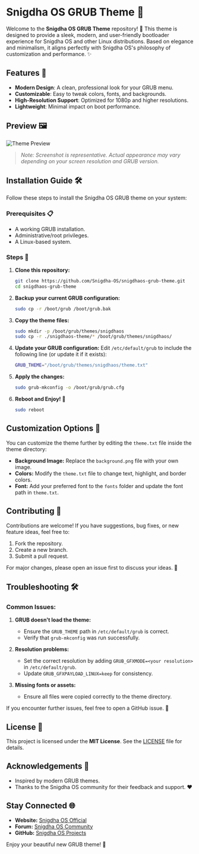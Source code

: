 # Snigdha OS GRUB Theme 🎨

Welcome to the **Snigdha OS GRUB Theme** repository! 🚀 This theme is designed to provide a sleek, modern, and user-friendly bootloader experience for Snigdha OS and other Linux distributions. Based on elegance and minimalism, it aligns perfectly with Snigdha OS's philosophy of customization and performance. ✨



## Features 🌟

- **Modern Design**: A clean, professional look for your GRUB menu.
- **Customizable**: Easy to tweak colors, fonts, and backgrounds.
- **High-Resolution Support**: Optimized for 1080p and higher resolutions.
- **Lightweight**: Minimal impact on boot performance.



## Preview 🖼️

![Theme Preview](./assets/preview.png)

> *Note: Screenshot is representative. Actual appearance may vary depending on your screen resolution and GRUB version.*



## Installation Guide 🛠️

Follow these steps to install the Snigdha OS GRUB theme on your system:

### Prerequisites 📋

- A working GRUB installation.
- Administrative/root privileges.
- A Linux-based system.

### Steps 🚀

1. **Clone this repository:**
   ```bash
   git clone https://github.com/Snigdha-OS/snigdhaos-grub-theme.git
   cd snigdhaos-grub-theme
   ```

2. **Backup your current GRUB configuration:**
   ```bash
   sudo cp -r /boot/grub /boot/grub.bak
   ```

3. **Copy the theme files:**
   ```bash
   sudo mkdir -p /boot/grub/themes/snigdhaos
   sudo cp -r ./snigdhaos-theme/* /boot/grub/themes/snigdhaos/
   ```

4. **Update your GRUB configuration:**
   Edit `/etc/default/grub` to include the following line (or update it if it exists):
   ```bash
   GRUB_THEME="/boot/grub/themes/snigdhaos/theme.txt"
   ```

5. **Apply the changes:**
   ```bash
   sudo grub-mkconfig -o /boot/grub/grub.cfg
   ```

6. **Reboot and Enjoy! 🎉**
   ```bash
   sudo reboot
   ```



## Customization Options 🎨

You can customize the theme further by editing the `theme.txt` file inside the theme directory:

- **Background Image:** Replace the `background.png` file with your own image.
- **Colors:** Modify the `theme.txt` file to change text, highlight, and border colors.
- **Font:** Add your preferred font to the `fonts` folder and update the font path in `theme.txt`.



## Contributing 🤝

Contributions are welcome! If you have suggestions, bug fixes, or new feature ideas, feel free to:

1. Fork the repository.
2. Create a new branch.
3. Submit a pull request.

For major changes, please open an issue first to discuss your ideas. 🧠



## Troubleshooting 🛠️

### Common Issues:

1. **GRUB doesn't load the theme:**
   - Ensure the `GRUB_THEME` path in `/etc/default/grub` is correct.
   - Verify that `grub-mkconfig` was run successfully.

2. **Resolution problems:**
   - Set the correct resolution by adding `GRUB_GFXMODE=<your resolution>` in `/etc/default/grub`.
   - Update `GRUB_GFXPAYLOAD_LINUX=keep` for consistency.

3. **Missing fonts or assets:**
   - Ensure all files were copied correctly to the theme directory.

If you encounter further issues, feel free to open a GitHub issue. 💬



## License 📜

This project is licensed under the **MIT License**. See the [LICENSE](./LICENSE) file for details.



## Acknowledgements 🙌

- Inspired by modern GRUB themes.
- Thanks to the Snigdha OS community for their feedback and support. ❤️



## Stay Connected 🌐

- **Website:** [Snigdha OS Official](https://snigdhaos.org)
- **Forum:** [Snigdha OS Community](https://community.snigdhaos.org)
- **GitHub:** [Snigdha OS Projects](https://github.com/Snigdha-OS)



Enjoy your beautiful new GRUB theme! 🖤
